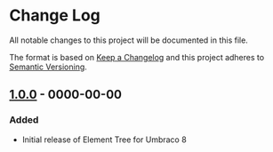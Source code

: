 # Change Log

All notable changes to this project will be documented in this file.

The format is based on [Keep a Changelog](https://keepachangelog.com/) and this project adheres to [Semantic Versioning](https://semver.org/).

## [1.0.0] - 0000-00-00
### Added
* Initial release of Element Tree for Umbraco 8

[Unreleased]: https://github.com/callumbwhyte/umbraco-element-tree/compare/release-1.0.0...HEAD
[1.0.0]: https://github.com/callumbwhyte/umbraco-element-tree/tree/release-1.0.0
